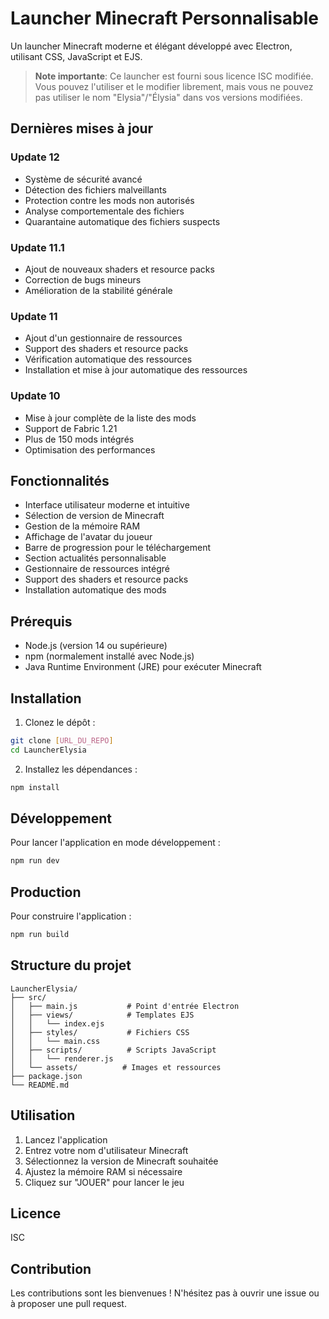 # Launcher Minecraft Personnalisable

Un launcher Minecraft moderne et élégant développé avec Electron, utilisant CSS, JavaScript et EJS.

> **Note importante**: Ce launcher est fourni sous licence ISC modifiée. Vous pouvez l'utiliser et le modifier librement, mais vous ne pouvez pas utiliser le nom "Elysia"/"Élysia" dans vos versions modifiées.

## Dernières mises à jour

### Update 12
- Système de sécurité avancé
- Détection des fichiers malveillants
- Protection contre les mods non autorisés
- Analyse comportementale des fichiers
- Quarantaine automatique des fichiers suspects

### Update 11.1
- Ajout de nouveaux shaders et resource packs
- Correction de bugs mineurs
- Amélioration de la stabilité générale

### Update 11
- Ajout d'un gestionnaire de ressources
- Support des shaders et resource packs
- Vérification automatique des ressources
- Installation et mise à jour automatique des ressources

### Update 10
- Mise à jour complète de la liste des mods
- Support de Fabric 1.21
- Plus de 150 mods intégrés
- Optimisation des performances

## Fonctionnalités

- Interface utilisateur moderne et intuitive
- Sélection de version de Minecraft
- Gestion de la mémoire RAM
- Affichage de l'avatar du joueur
- Barre de progression pour le téléchargement
- Section actualités personnalisable
- Gestionnaire de ressources intégré
- Support des shaders et resource packs
- Installation automatique des mods

## Prérequis

- Node.js (version 14 ou supérieure)
- npm (normalement installé avec Node.js)
- Java Runtime Environment (JRE) pour exécuter Minecraft

## Installation

1. Clonez le dépôt :
```bash
git clone [URL_DU_REPO]
cd LauncherElysia
```

2. Installez les dépendances :
```bash
npm install
```

## Développement

Pour lancer l'application en mode développement :
```bash
npm run dev
```

## Production

Pour construire l'application :
```bash
npm run build
```

## Structure du projet

```
LauncherElysia/
├── src/
│   ├── main.js           # Point d'entrée Electron
│   ├── views/            # Templates EJS
│   │   └── index.ejs
│   ├── styles/           # Fichiers CSS
│   │   └── main.css
│   ├── scripts/          # Scripts JavaScript
│   │   └── renderer.js
│   └── assets/          # Images et ressources
├── package.json
└── README.md
```

## Utilisation

1. Lancez l'application
2. Entrez votre nom d'utilisateur Minecraft
3. Sélectionnez la version de Minecraft souhaitée
4. Ajustez la mémoire RAM si nécessaire
5. Cliquez sur "JOUER" pour lancer le jeu

## Licence

ISC

## Contribution

Les contributions sont les bienvenues ! N'hésitez pas à ouvrir une issue ou à proposer une pull request. 